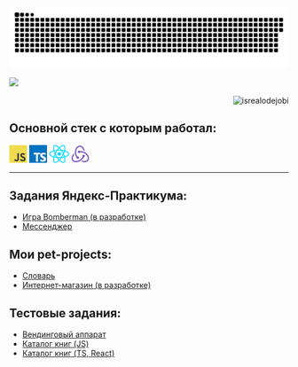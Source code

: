 <a href="https://github.com/AlexeyMachehin"><img src="contributions.svg"></a>

<img width="0" src="https://visitor-badge.glitch.me/badge?page_id=tondrejk.tondrejk" />

<p align="right"> <img src="https://komarev.com/ghpvc/?username=AlexeyMachehin1&label=Profile%20views&color=0e75b6&style=flat" alt="isrealodejobi" />
</p>

## Основной стек с которым работал:
<a href="https://en.wikipedia.org/wiki/JavaScript" title="JavaScript"><img src="icons/javascript.png" /></a>
<a href="https://www.typescriptlang.org/" title="TypeScript"><img src="icons/typescript.png" /></a>
<a href="https://reactjs.org/" title="React"><img src="icons/react.png" /></a>
<a href="https://redux.js.org/" title="React"><img src="icons/redux.png" /></a>

***

## Задания Яндекс-Практикума:
* [Игра Bomberman (в разработке)](https://github.com/AlexeyMachehin/client-server-template-with-vite)
* [Мессенджер](https://github.com/AlexeyMachehin/middle.messenger.praktikum.yandex)

## Мои pet-projects:
* [Словарь](https://github.com/AlexeyMachehin/Dictionary)
* [Интернет-магазин (в разработке)](https://github.com/AlexeyMachehin/Auto_parts_store)


## Тестовые задания:
* [Вендинговый аппарат](https://github.com/AlexeyMachehin/Vending-machine)
* [Каталог книг (JS)](https://github.com/AlexeyMachehin/Book_catalog)
* [Каталог книг (TS, React)](https://github.com/AlexeyMachehin/Book_catalog_react)
